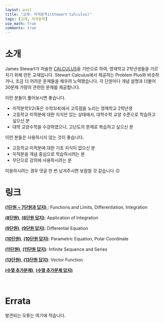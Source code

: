```yaml
---
layout: post
title: "교재: 미적분학1(Stewart Calculus)"
tags: [교재, 미적분학]
use_math: true
comments: true
---
```



# 소개
James Stewart가 저술한 [CALCULUS](https://www.stewartcalculus.com/)을 기반으로 하여, 영재학교 2학년생들을 가르치기 위해 만든 교재입니다. Stewart Calculus에서 제공하는 Problem Plus와 비슷하거나, 조금 더 어려운 문제들을 채우려 노력했습니다. 각 단원마다 개념 설명과 더불어 30문제 가량의 관련된 문제를 제공합니다. 

이런 분들이 풀어보시면 좋습니다.
- 미적분학1/2(혹은 수학3/4)에서 고득점을 노리는 영재학교 2학년생
- 고등학교 미적분에 대한 지식만 있는 상태에서, 대학수학 교양 수준으로 학습하고 싶으신 분
- 대학 교양수학을 수강하였으나, 고난도의 문제로 복습하고 싶으신 분

이런 분들은 사용하시지 않는 것이 좋습니다.
- 고등학교 미적분에 대한 기초 지식이 없으신 분
- 미적분을 개념 중심으로 학습하시려는 분
- 무단으로 강의에 사용하시려는 분

이용하시려는 경우 댓글 한 번 남겨주시면 보람찰 것 같습니다 :D
ㅤ

# 링크

[**(1단원 ~ 7단원과 답지)** ](https://drive.google.com/file/d/1qOCttPvt72aLEMV9xseH9n1fsR6vYAB8/view): Functions and LImits, Differentiation, Integration

[**(8단원)**](https://drive.google.com/file/d/1g5TlIiBWoGjJKnnMqBD36mISk_RcPZeb/view), 
[**(8단원 답지)**](https://drive.google.com/file/d/1yfO_qS_JHE2m4cr7Uofo8vHbQKb8Afcz/view): Application of Integration

[**(9단원)**](https://drive.google.com/file/d/1Dpzo0RVghEfc-iRO-7cWvTf0ycbuy53o/view), 
[**(9단원 답지)**](https://drive.google.com/file/d/1JmLjxc2kXd3aEa_ql5l3M_OIRUZEpCsn/view): Differential Equation

[**(10단원)**](https://drive.google.com/file/d/1hNl9MJYCmr0yfEUhSYUPMY7z-vTM4xXJ/view), 
[**(10단원 답지)**](https://drive.google.com/file/d/19VwxWs34LLtQ5kHWaANJYNKVokLRxJSV/view): Parametric Equation, Polar Coordinate

[**(11단원)**](https://drive.google.com/file/d/1HtE0pTK9Ud7-e9Dh5YKAjaPBpmBXbFBh/view), 
[**(11단원 답지)**](https://drive.google.com/file/d/10tqQPplu6_eOSrJY4DRvzF03hYE-O4tF/view?usp=drive_link): Infinite Sequence and Series

[**(13단원)**](https://drive.google.com/file/d/1eMH7KzB4bXvVAG5464YMEqB48JKY4OwM/view?usp=drive_link), 
[**(13단원 답지)**](https://drive.google.com/file/d/1ATfkW9OFDxendMNEROTq9VO-SApS4DBy/view?usp=drive_link): Vector Function

[**(수열 추가문제)**](https://drive.google.com/file/d/1yFF6dIC_mde6a8IBLYIaSulDrh47IVbE/view?usp=drive_link), [**(수열 추가문제 답지)**](https://drive.google.com/file/d/1niPqZWqAMDQ-oOQ-NJLL6NQNpN-UtJL_/view?usp=drive_link)

ㅤ

# Errata

발견되는 오류는 여기에 적습니다.